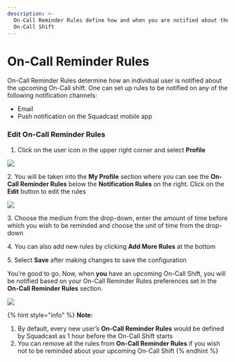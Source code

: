 ```yaml
---
description: >-
  On-Call Reminder Rules define how and when you are notified about the upcoming
  On-Call Shift
---
```


# On-Call Reminder Rules

On-Call Reminder Rules determine how an individual user is notified about the upcoming On-Call shift. One can set up rules to be notified on any of the following notification channels:

* Email
* Push notification on the Squadcast mobile app

### Edit On-Call Reminder Rules <a href="#edit-on-call-reminder-rules" id="edit-on-call-reminder-rules"></a>

1. Click on the user icon in the upper right corner and select **Profile**

![](<../.gitbook/assets/notification\_rules\_1 (1).png>)

2\. You will be taken into the **My Profile** section where you can see the **On-Call Reminder Rules** below the **Notification Rules** on the right. Click on the **Edit** button to edit the rules

![](../.gitbook/assets/oncall\_reminder\_rules\_1.png)

3\. Choose the medium from the drop-down, enter the amount of time before which you wish to be reminded and choose the unit of time from the drop-down

4\. You can also add new rules by clicking **Add More Rules** at the bottom

5\. Select **Save** after making changes to save the configuration

You’re good to go. Now, when **you** have an upcoming On-Call Shift, you will be notified based on your On-Call Reminder Rules preferences set in the **On-Call Reminder Rules** section.

![](../.gitbook/assets/oncall\_reminder\_rules\_2.png)

{% hint style="info" %}
**Note:**

1. By default, every new user’s **On-Call Reminder Rules** would be defined by Squadcast as 1 hour before the On-Call Shift starts
2. You can remove all the rules from **On-Call Reminder Rules** if you wish not to be reminded about your upcoming On-Call Shift
{% endhint %}
